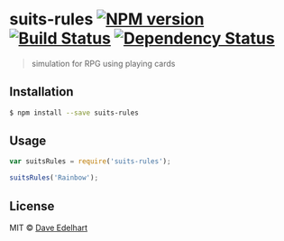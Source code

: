 # suits-rules [![NPM version][npm-image]][npm-url] [![Build Status][travis-image]][travis-url] [![Dependency Status][daviddm-image]][daviddm-url]
> simulation for RPG using playing cards

## Installation

```sh
$ npm install --save suits-rules
```

## Usage

```js
var suitsRules = require('suits-rules');

suitsRules('Rainbow');
```
## License

MIT © [Dave Edelhart](http://www.wonderlandlabs.com)


[npm-image]: https://badge.fury.io/js/suits-rules.svg
[npm-url]: https://npmjs.org/package/suits-rules
[travis-image]: https://travis-ci.org/suits-rpg/suits-rules.svg?branch=master
[travis-url]: https://travis-ci.org/suits-rpg/suits-rules
[daviddm-image]: https://david-dm.org/suits-rpg/suits-rules.svg?theme=shields.io
[daviddm-url]: https://david-dm.org/suits-rpg/suits-rules
